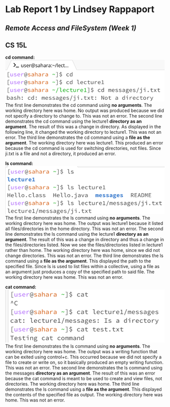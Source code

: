 # Lab Report 1 by Lindsey Rappaport
## *Remote Access and FileSystem (Week 1)*
## CS 15L

**cd command:**
![Image](cd.png)
The first line demonstrates the cd command using **no arguments**. The working directory here was home. No output was produced because we did not specify a directory to change to. This was not an error.
The second line demonstrates the cd command using the lecture1 **directory as an argument**. The result of this was a change in directory. As displayed in the following line, it changed the working directory to lecture1. This was not an error.
The third line demonstrates the cd command using a **file as the argument**. The working directory here was lecture1. This produced an error because the cd command is used for switching directories, not files. Since ji.txt is a file and not a directory, it produced an error.

**ls command:**
![Image](ls.png)
The first line demonstrates the ls command using **no arguments**. The working directory here was home. The output was lecture1 because it listed all files/directories in the home directory. This was not an error.
The second line demonstrates the ls command using the lecture1 **directory as an argument**. The result of this was a change in directory and thus a change in the files/directories listed. Now we see the files/directories listed in lecture1 rather than home. The working directory here was home, since we did not change directories. This was not an error.
The third line demonstrates the ls command using a **file as the argument**. This displayed the path to the specified file. Since ls is used to list files within a collective, using a file as an argument just produces a copy of the specified path to said file. The working directory here was home. This was not an error.

**cat command:**
![Image](cat.png)
The first line demonstrates the ls command using **no arguments**. The working directory here was home. The output was a writing function that can be exited using control+c. This occurred because we did not specify a file to create or write on, so it basically produced an empty writing function. This was not an error. 
The second line demonstrates the ls command using the messages **directory as an argument**. The result of this was an error because the cat command is meant to be used to create and view files, not directories. The working directory here was home.
The third line demonstrates the ls command using a **file as the argument**. This displayed the contents of the specified file as output. The working directory here was home. This was not an error.
